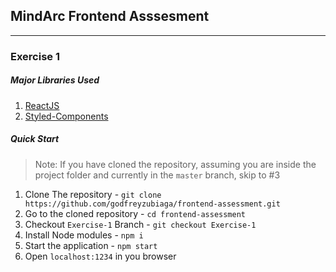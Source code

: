 ## MindArc Frontend Asssesment

---

### Exercise 1

##### Major Libraries Used
1. [ReactJS](https://github.com/facebook/react)
2. [Styled-Components](https://github.com/ant-design/ant-design/)

##### Quick Start

> Note: If you have cloned the repository, assuming you are inside the project folder and currently in the `master` branch, skip to #3

1. Clone The repository - `git clone https://github.com/godfreyzubiaga/frontend-assessment.git`
2. Go to the cloned repository - `cd frontend-assessment`
3. Checkout `Exercise-1` Branch - `git checkout Exercise-1`
4. Install Node modules - `npm i`
5. Start the application - `npm start`
6. Open `localhost:1234` in you browser